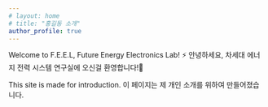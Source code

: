 ```yaml
---
# layout: home
# title: "홍길동 소개"
author_profile: true
---
```


Welcome to F.E.E.L, Future Energy Electronics Lab! ⚡
안녕하세요, 차세대 에너지 전력 시스템 연구실에 오신걸 환영합니다!👋

This site is made for introduction.
이 페이지는 제 개인 소개를 위하여 만들어졌습니다.
